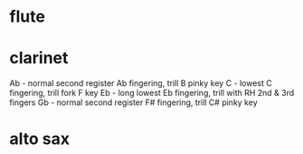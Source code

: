 # flute


# clarinet
Ab - normal second register Ab fingering, trill B pinky key
C - lowest C fingering, trill fork F key
Eb - long lowest Eb fingering, trill with RH 2nd & 3rd fingers
Gb - normal second register F# fingering, trill C# pinky key

# alto sax
